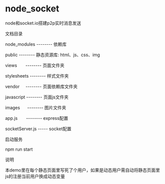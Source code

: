 # node_socket
node和socket.io搭建p2p实时消息发送

文档目录

node_modules -------- 依赖库

public       -------- 静态资源库: html、js、css、img

 views       -------- 页面文件夹
 
 stylesheets -------- 样式文件夹
 
 vendor      -------- 页面依赖库文件夹
 
 javascript  -------- 页面js文件夹
 
 images      -------- 图片文件夹
 
app.js       -------- express配置

socketServer.js ----- socket配置

启动服务

npm run start

说明

本demo里在每个静态页面里写死了个用户，如果是动态用户需自动将静态页面里js的注册当前用户换成动态变量
